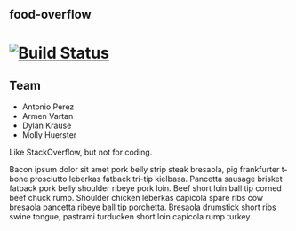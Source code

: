 ## food-overflow
[![Build Status](https://travis-ci.org/red-spotted-newts-2014/food-overflow.svg?branch=master)](https://travis-ci.org/red-spotted-newts-2014/food-overflow)
=============

## Team

* Antonio Perez 
* Armen Vartan
* Dylan Krause
* Molly Huerster

Like StackOverflow, but not for coding.

Bacon ipsum dolor sit amet pork belly strip steak bresaola, pig frankfurter t-bone prosciutto leberkas fatback tri-tip kielbasa. Pancetta sausage brisket fatback pork belly shoulder ribeye pork loin. Beef short loin ball tip corned beef chuck rump. Shoulder chicken leberkas capicola spare ribs cow bresaola pancetta ribeye ball tip porchetta. Bresaola drumstick short ribs swine tongue, pastrami turducken short loin capicola rump turkey.